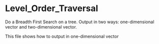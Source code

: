 # Level_Order_Traversal

Do a Breadth First Search on a tree.
Output in two ways: one-dimensional vector and two-dimensional vector.

This file shows how to output in one-dimensional vector
